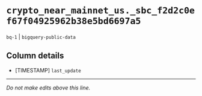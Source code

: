 # `crypto_near_mainnet_us._sbc_f2d2c0ef67f04925962b38e5bd6697a5`
`bq-1` | `bigquery-public-data`

## Column details
* [TIMESTAMP] `last_update`

-------------------------------------------------------------------------------
*Do not make edits above this line.*
